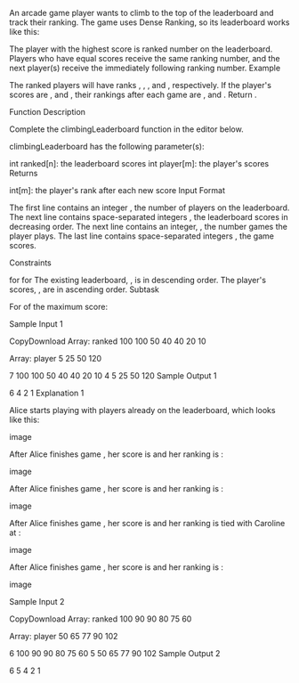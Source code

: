 An arcade game player wants to climb to the top of the leaderboard and track their ranking. The game uses Dense Ranking, so its leaderboard works like this:

The player with the highest score is ranked number on the leaderboard.
Players who have equal scores receive the same ranking number, and the next player(s) receive the immediately following ranking number.
Example

The ranked players will have ranks , , , and , respectively. If the player's scores are , and , their rankings after each game are , and . Return .

Function Description

Complete the climbingLeaderboard function in the editor below.

climbingLeaderboard has the following parameter(s):

int ranked[n]: the leaderboard scores
int player[m]: the player's scores
Returns

int[m]: the player's rank after each new score
Input Format

The first line contains an integer , the number of players on the leaderboard.
The next line contains space-separated integers , the leaderboard scores in decreasing order.
The next line contains an integer, , the number games the player plays.
The last line contains space-separated integers , the game scores.

Constraints

for
for
The existing leaderboard, , is in descending order.
The player's scores, , are in ascending order.
Subtask

For of the maximum score:

Sample Input 1

CopyDownload
Array: ranked
100
100
50
40
40
20
10

Array: player
5
25
50
120

7
100 100 50 40 40 20 10
4
5 25 50 120
Sample Output 1

6
4
2
1
Explanation 1

Alice starts playing with players already on the leaderboard, which looks like this:

image

After Alice finishes game , her score is and her ranking is :

image

After Alice finishes game , her score is and her ranking is :

image

After Alice finishes game , her score is and her ranking is tied with Caroline at :

image

After Alice finishes game , her score is and her ranking is :

image

Sample Input 2

CopyDownload
Array: ranked
100
90
90
80
75
60

Array: player
50
65
77
90
102

6
100 90 90 80 75 60
5
50 65 77 90 102
Sample Output 2

6
5
4
2
1
